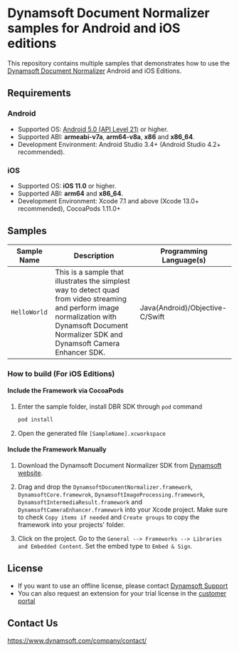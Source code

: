 # Dynamsoft Document Normalizer samples for Android and iOS editions

This repository contains multiple samples that demonstrates how to use the [Dynamsoft Document Normalizer](https://www.dynamsoft.com/document-normalizer/docs/) Android and iOS Editions.

## Requirements

### Android

- Supported OS: <a href="https://developer.android.com/about/versions/lollipop" target="_blank">Android 5.0 (API Level 21)</a> or higher.
- Supported ABI: **armeabi-v7a**, **arm64-v8a**, **x86** and **x86_64**.
- Development Environment: Android Studio 3.4+ (Android Studio 4.2+ recommended).

### iOS

- Supported OS: **iOS 11.0** or higher.
- Supported ABI: **arm64** and **x86_64**.
- Development Environment: Xcode 7.1 and above (Xcode 13.0+ recommended), CocoaPods 1.11.0+

## Samples

| Sample Name | Description | Programming Language(s) |
| ----------- | ----------- | ----------------------- |
| `HelloWorld` | This is a sample that illustrates the simplest way to detect quad from video streaming and perform image normalization with Dynamsoft Document Normalizer SDK and Dynamsoft Camera Enhancer SDK. | Java(Android)/Objective-C/Swift |

### How to build (For iOS Editions)

#### Include the Framework via CocoaPods

1. Enter the sample folder, install DBR SDK through `pod` command

    ```bash
    pod install
    ```

2. Open the generated file `[SampleName].xcworkspace`

#### Include the Framework Manually

1. Download the Dynamsoft Document Normalizer SDK from <a href="https://download2.dynamsoft.com/ddn/dynamsoft-document-normalizer-ios-1.0.0.zip" target="_blank">Dynamsoft website</a>.

2. Drag and drop the `DynamsoftDocumentNormalizer.framework`, `DynamsoftCore.framewrok`, `DynamsoftImageProcessing.framework`, `DynamsoftIntermediaResult.framework` and `DynamsoftCameraEnhancer.framework` into your Xcode project. Make sure to check `Copy items if needed` and `Create groups` to copy the framework into your projects' folder.

3. Click on the project. Go to the `General --> Frameworks --> Libraries and Embedded Content`. Set the embed type to `Embed & Sign`.

## License

- If you want to use an offline license, please contact [Dynamsoft Support](https://www.dynamsoft.com/company/contact/)
- You can also request an extension for your trial license in the [customer portal](https://www.dynamsoft.com/customer/license/trialLicense?product=ddn&utm_source=github)

## Contact Us

https://www.dynamsoft.com/company/contact/
